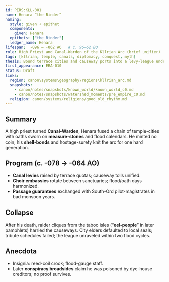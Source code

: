 ```yaml
---
id: PERS:KLL-001
name: Henara “the Binder”
naming:
  style: given + epithet
  components:
    given: Henara
  epithets: ["the Binder"]
  ledger_name: Henara
lifespan:  -096 – -062 AO   # c. 96–62 BO
role: High Priest and Canal-Warden of the Kllrian Arc (brief unifier)
tags: [kllrian, temple, canals, diplomacy, conquest, myth]
thesis: Bound terrace cities and causeway ports into a levy-league under temple seals; unity crumbled after his death amid “eel-people” raids.
first_appearance: ERA-010
status: Draft
links:
  region: canon\systems\geography\regions\kllrian_arc.md
  snapshots:
    - canon/notes/snapshots/known_world/known_world_c0.md
    - canon/notes/snapshots/watershed_moments/pre_empire_c0.md
  religion: canon/systems/religions/good_old_rhythm.md
---
```


## Summary
A high priest turned **Canal-Warden**, Henara fused a chain of temple-cities with oaths sworn on **measure-stones** and flood calendars. He minted no coin; his **shell-bonds** and hostage-surety knit the arc for one hard generation.

## Program (c. -078 → -064 AO)
- **Canal levies** raised by terrace quotas; causeway tolls unified.  
- **Choir embassies** rotate between sanctuaries; flood/oath days harmonized.  
- **Passage guarantees** exchanged with South-Ord pilot-magistrates in bad monsoon years.

## Collapse
After his death, raider cliques from the taboo isles (“**eel-people**” in later pamphlets) harried the causeways. City elders defaulted to local seals; tribute schedules failed; the league unraveled within two flood cycles.

## Anecdota
- Insignia: reed-coil crook; flood-gauge staff.  
- Later **conspiracy broadsides** claim he was poisoned by dye-house creditors; no proof survives.
